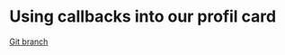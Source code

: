 # Using callbacks into our profil card 


[Git branch](https://github.com/codiku/react-native-introduction/tree/012-EN-social-icons-button)